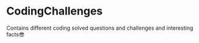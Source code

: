 # CodingChallenges
Contains different coding solved questions and challenges  and interesting facts😎
